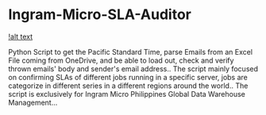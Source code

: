 # Ingram-Micro-SLA-Auditor

[!alt text](https://user-images.githubusercontent.com/45601866/72964756-ae5f8980-3df5-11ea-9268-4f0f64eeed86.png)

Python Script to get the Pacific Standard Time, parse Emails from an Excel File coming from OneDrive, and be able to load out, check and verify thrown emails' body and sender's email address.. The script mainly  focused on confirming SLAs of different jobs running in a specific server, jobs are categorize in different series in a different regions around the world.. The script is exclusively for Ingram Micro Philippines Global Data Warehouse Management...
